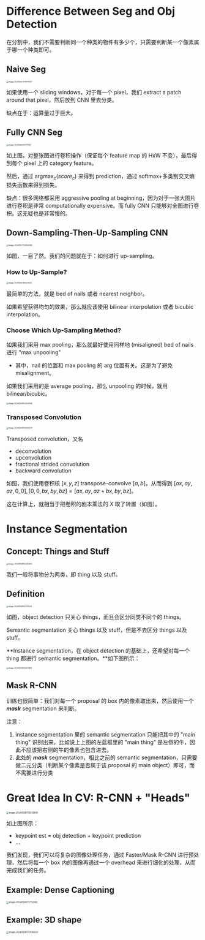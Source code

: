 # Difference Between Seg and Obj Detection

在分割中，我们不需要判断同一个种类的物件有多少个，只需要判断某一个像素属于哪一个种类即可。

## Naive Seg

<img src="https://gitlab.com/mtdickens1998/mtd-images/-/raw/main/img/2024/05/7_17_47_34_202405071747762.png" alt="image-20240507174645837" style="zoom:33%;" />

如果使用一个 sliding windows，对于每一个 pixel，我们 extract a patch around that pixel，然后放到 CNN 里去分类。

缺点在于：运算量过于巨大。

## Fully CNN Seg 

<img src="https://gitlab.com/mtdickens1998/mtd-images/-/raw/main/img/2024/05/7_17_47_13_202405071747570.png" alt="image-20240507174710161" style="zoom:33%;" />

如上图，对整张图进行卷积操作（保证每个 feature map 的 HxW 不变），最后得到每个 pixel 上的 category feature。

然后，通过 $\mathop{\arg\max}_c (score_c)$ 来得到 prediction，通过 softmax+多类别交叉熵损失函数来得到损失。

缺点：很多网络都采用 aggressive pooling at beginning，因为对于一张大图片进行卷积是非常 computationally expensive。而 fully CNN 只能够对全图进行卷积。这无疑也是非常慢的。

## Down-Sampling-Then-Up-Sampling CNN

<img src="https://gitlab.com/mtdickens1998/mtd-images/-/raw/main/img/2024/05/7_17_49_54_202405071749503.png" alt="image-20240507174950089" style="zoom: 33%;" />

如图，一目了然。我们的问题就在于：如何进行 up-sampling。

### How to Up-Sample?

<img src="https://gitlab.com/mtdickens1998/mtd-images/-/raw/main/img/2024/05/7_20_32_59_202405072032727.png" alt="image-20240507180221823" style="zoom: 33%;" />

最简单的方法，就是 bed of nails 或者 nearest neighbor。

如果希望获得均匀的效果，那么就应该使用 bilinear interpolation 或者 bicubic interpolation。

### Choose Which Up-Sampling Method?

如果我们采用 max pooling，那么就最好使用同样地 (misaligned) bed of nails 进行 "max unpooling"

-  其中，nail 的位置和 max pooling 的 arg 位置有关。这是为了避免 misalignment。

如果我们采用的是 average pooling，那么 unpooling 的时候，就用 bilinear/bicubic。

<img src="https://gitlab.com/mtdickens1998/mtd-images/-/raw/main/img/2024/05/8_15_32_29_202405081532870.png" alt="image-20240508153226596" style="zoom:33%;" />

### Transposed Convolution

<img src="https://gitlab.com/mtdickens1998/mtd-images/-/raw/main/img/2024/05/8_15_50_49_202405081550301.png" alt="image-20240508155042574" style="zoom: 33%;" />

Transposed convolution，又名

- deconvolution
- upconvolution
- fractional strided convolution
- backward convolution

如图，我们使用卷积核 $[x,y,z]$ transpose-convolve $[a,b]$，从而得到 $[ax,ay,az,0,0],[0,0,bx,by,bz] = [ax,ay,az+bx,by,bz]$。

这在计算上，就相当于把卷积的剧本乘法的 $X$ 取了转置（如图）。

# Instance Segmentation

## Concept: Things and Stuff

<img src="https://gitlab.com/mtdickens1998/mtd-images/-/raw/main/img/2024/05/8_16_32_5_202405081632589.png" alt="image-20240508163201263" style="zoom: 33%;" />

我们一般将事物分为两类，即 thing 以及 stuff。

## Definition

<img src="https://gitlab.com/mtdickens1998/mtd-images/-/raw/main/img/2024/05/8_16_33_19_202405081633578.png" alt="image-20240508163316535" style="zoom:33%;" />

如图，object detection 只关心 things，而且会区分同类不同个的 things。

Semantic segmentation 关心 things 以及 stuff，但是不去区分 things 以及 stuff。

**Instance segmentation，在 object detection 的基础上，还希望对每一个 thing 都进行 semantic segmentation。**如下图所示：

<img src="https://gitlab.com/mtdickens1998/mtd-images/-/raw/main/img/2024/05/8_16_36_20_202405081636597.png" alt="image-20240508163617865" style="zoom:33%;" />

## Mask R-CNN

训练也很简单：我们对每一个 proposal 的 box 内的像素取出来，然后使用一个 ***mask*** segmentation 来判断。

注意：

1. instance segmentation 里的 semantic segmentation 只能把其中的 "main thing" 识别出来，比如说上上图的左蓝框里的 "main thing" 是左侧的牛，因此不应该把右侧的牛的像素也包含进去。
2. 此处的 ***mask*** segmentation，相比之前的 semantic segmentation，只需要做二元分类（判断某个像素是否属于该 proposal 的 main object）即可，而不需要进行分类

# Great Idea In CV: R-CNN + "Heads"

<img src="https://gitlab.com/mtdickens1998/mtd-images/-/raw/main/img/2024/05/8_17_0_36_202405081700174.png" alt="image-20240508170032808" style="zoom:40%;" />

如上图所示：

- keypoint est = obj detection + keypoint prediction
- ...

我们发现，我们可以将复杂的图像处理任务，通过 Faster/Mask R-CNN 进行预处理，然后将每一个 box 内的图像再通过一个 overhead 来进行细化的处理，从而完成我们的任务。

## Example: Dense Captioning

<img src="https://gitlab.com/mtdickens1998/mtd-images/-/raw/main/img/2024/05/8_17_27_19_202405081727968.png" alt="image-20240508172712090" style="zoom:40%;" />

## Example: 3D shape

<img src="https://gitlab.com/mtdickens1998/mtd-images/-/raw/main/img/2024/05/8_17_29_42_202405081729439.png" alt="image-20240508172936324" style="zoom:40%;" />
